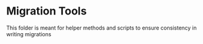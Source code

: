# Migration Tools

This folder is meant for helper methods and scripts to ensure consistency in writing migrations

